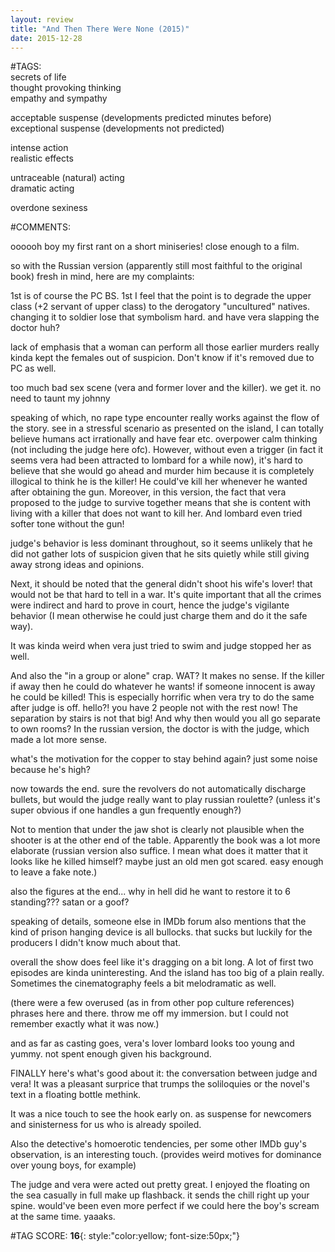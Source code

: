 ```yaml
---  
layout: review  
title: "And Then There Were None (2015)"  
date: 2015-12-28  
---  
```

  
#TAGS:  
secrets of life  
thought provoking thinking  
empathy and sympathy  
  
acceptable suspense (developments predicted minutes before)  
exceptional suspense (developments not predicted)  
  
intense action  
realistic effects  
  
untraceable (natural) acting  
dramatic acting  
  
overdone sexiness  
  
#COMMENTS:  
  
oooooh boy my first rant on a short miniseries! close enough to a film.  
  
so with the Russian version (apparently still most faithful to the original book) fresh in mind, here are my complaints:  
  
1st is of course the PC BS. 1st I feel that the point is to degrade the upper class (+2 servant of upper class) to the derogatory "uncultured" natives. changing it to soldier lose that symbolism hard. and have vera slapping the doctor huh?  
  
lack of emphasis that a woman can perform all those earlier murders really kinda kept the females out of suspicion. Don't know if it's removed due to PC as well.  
  
too much bad sex scene (vera and former lover and the killer). we get it. no need to taunt my johnny  
  
speaking of which, no rape type encounter really works against the flow of the story. see in a stressful scenario as presented on the island, I can totally believe humans act irrationally and have fear etc. overpower calm thinking (not including the judge here ofc). However, without even a trigger (in fact it seems vera had been attracted to lombard for a while now), it's hard to believe that she would go ahead and murder him because it is completely illogical to think he is the killer! He could've kill her whenever he wanted after obtaining the gun. Moreover, in this version, the fact that vera proposed to the judge to survive together means that she is content with living with a killer that does not want to kill her. And lombard even tried softer tone without the gun!  
  
judge's behavior is less dominant throughout, so it seems unlikely that he did not gather lots of suspicion given that he sits quietly while still giving away strong ideas and opinions.  
  
Next, it should be noted that the general didn't shoot his wife's lover! that would not be that hard to tell in a war. It's quite important that all the crimes were indirect and hard to prove in court, hence the judge's vigilante behavior (I mean otherwise he could just charge them and do it the safe way).  
  
It was kinda weird when vera just tried to swim and judge stopped her as well.  
  
And also the "in a group or alone" crap. WAT? It makes no sense. If the killer if away then he could do whatever he wants! if someone innocent is away he could be killed! This is especially horrific when vera try to do the same after judge is off. hello?! you have 2 people not with the rest now! The separation by stairs is not that big! And why then would you all go separate to own rooms? In the russian version, the doctor is with the judge, which made a lot more sense.  
  
what's the motivation for the copper to stay behind again? just some noise because he's high?  
  
now towards the end. sure the revolvers do not automatically discharge bullets, but would the judge really want to play russian roulette? (unless it's super obvious if one handles a gun frequently enough?)  
  
Not to mention that under the jaw shot is clearly not plausible when the shooter is at the other end of the table. Apparently the book was a lot more elaborate (russian version also suffice. I mean what does it matter that it looks like he killed himself? maybe just an old men got scared. easy enough to leave a fake note.)  
  
also the figures at the end... why in hell did he want to restore it to 6 standing??? satan or a goof?  
  
speaking of details, someone else in IMDb forum also mentions that the kind of prison hanging device is all bullocks. that sucks but luckily for the producers I didn't know much about that.  
  
overall the show does feel like it's dragging on a bit long. A lot of first two episodes are kinda uninteresting. And the island has too big of a plain really. Sometimes the cinematography feels a bit melodramatic as well.  
  
(there were a few overused (as in from other pop culture references) phrases here and there. throw me off my immersion. but I could not remember exactly what it was now.)  
  
and as far as casting goes, vera's lover lombard looks too young and yummy. not spent enough given his background.  
  
FINALLY here's what's good about it: the conversation between judge and vera! It was a pleasant surprice that trumps the soliloquies or the novel's text in a floating bottle methink.  
  
It was a nice touch to see the hook early on. as suspense for newcomers and sinisterness for us who is already spoiled.  
  
Also the detective's homoerotic tendencies, per some other IMDb guy's observation, is an interesting touch. (provides weird motives for dominance over young boys, for example)  
  
The judge and vera were acted out pretty great. I enjoyed the floating on the sea casually in full make up flashback. it sends the chill right up your spine. would've been even more perfect if we could here the boy's scream at the same time. yaaaks.  
  
  
  
  
  
#TAG SCORE: **16**{: style:"color:yellow; font-size:50px;"}  
